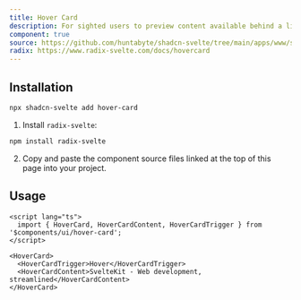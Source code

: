```yaml
---
title: Hover Card
description: For sighted users to preview content available behind a link.
component: true
source: https://github.com/huntabyte/shadcn-svelte/tree/main/apps/www/src/lib/components/ui/hover-card
radix: https://www.radix-svelte.com/docs/hovercard
---
```


<script>
  import { HoverCardDemo, ComponentExample, ManualInstall } from '$lib/components/docs';
</script>

<ComponentExample src="src/lib/components/docs/examples/hover-card/HoverCardDemo.svelte">

<div slot="example">
<HoverCardDemo />
</div>

</ComponentExample>

## Installation

```bash
npx shadcn-svelte add hover-card
```

<ManualInstall>

1. Install `radix-svelte`:

```bash
npm install radix-svelte
```

2. Copy and paste the component source files linked at the top of this page into your project.

</ManualInstall>

## Usage

```svelte
<script lang="ts">
  import { HoverCard, HoverCardContent, HoverCardTrigger } from '$components/ui/hover-card';
</script>
```

```svelte
<HoverCard>
  <HoverCardTrigger>Hover</HoverCardTrigger>
  <HoverCardContent>SvelteKit - Web development, streamlined</HoverCardContent>
</HoverCard>
```
